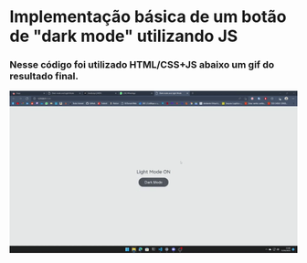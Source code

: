 
# Implementação básica de um botão de "dark mode" utilizando JS

### Nesse código foi utilizado HTML/CSS+JS abaixo um gif do resultado final.

![Alt Text](https://raw.githubusercontent.com/davi-tr/dark-mode/main/preview.gif)
